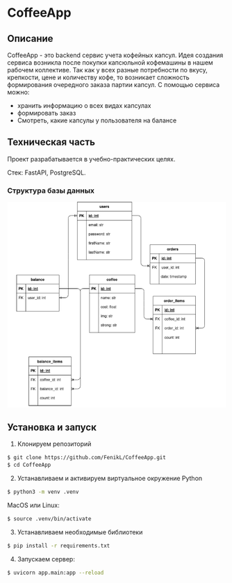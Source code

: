 # CoffeeApp

## Описание

CoffeeApp - это backend сервис учета кофейных капсул. Идея создания сервиса возникла после покупки капсюльной кофемашины
в нашем рабочем коллективе. Так как у всех разные потребности по вкусу, крепкости, цене и количеству кофе, то возникает 
сложность формирования очередного заказа партии капсул. С помощью сервиса можно:
* хранить информацию о всех видах капсулах
* формировать заказ 
* Смотреть, какие капсулы у пользователя на балансе

## Техническая часть

Проект разрабатывается в учебно-практических целях. 

Стек: FastAPI, PostgreSQL.

### Структура базы данных

![Схема базы данных](https://github.com/FenikL/CoffeeApp/blob/master/Coffee_project.png)

## Установка и запуск

1. Клонируем репозиторий

```sh
$ git clone https://github.com/FenikL/CoffeeApp.git
$ cd CoffeeApp
```

2. Устанавливаем и активируем виртуальное окружение Python

```sh
$ python3 -m venv .venv
```
MacOS или Linux: 

```sh
$ source .venv/bin/activate
```

3. Устанавливаем необходимые библиотеки

```sh
$ pip install -r requirements.txt
```

4. Запускаем сервер:

```sh
$ uvicorn app.main:app --reload
```